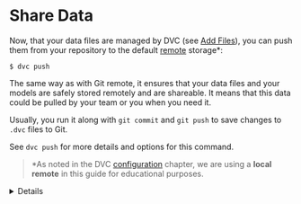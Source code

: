 # Share Data

Now, that your data files are managed by DVC (see
[Add Files](/doc/get-started/add-files)), you can push them from your repository
to the default [remote](/doc/commands-reference/remote) storage\*:

```dvc
$ dvc push
```

The same way as with Git remote, it ensures that your data files and your models
are safely stored remotely and are shareable. It means that this data could be
pulled by your team or you when you need it.

Usually, you run it along with `git commit` and `git push` to save changes to
`.dvc` files to Git.

See `dvc push` for more details and options for this command.

> \*As noted in the DVC [configuration](/doc/get-started/configure) chapter, we
> are using a **local remote** in this guide for educational purposes.

<details>

### Expand to learn more about DVC internals

You can check now that actual data file has been copied to the remote we created
in the [configuration](/doc/get-started/configure) chapter:

```dvc
    $ ls -R /tmp/dvc-storage
        /tmp/dvc-storage/a3:
        04afb96060aad90176268345e10355
```

where `a304afb96060aad90176268345e10355` is an MD5 hash of the `data.xml` file,
and if you check the `data.xml.dvc` meta-file you will see that it has this hash
inside.

</details>
